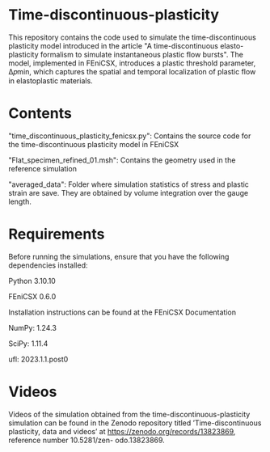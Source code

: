 # Time-discontinuous-plasticity

This repository contains the code used to simulate the time-discontinuous plasticity model introduced in the article "A time-discontinuous elasto-plasticity formalism to simulate instantaneous plastic flow bursts". The model, implemented in FEniCSX, introduces a plastic threshold parameter, Δ𝑝min, which captures the spatial and temporal localization of plastic flow in elastoplastic materials.

# Contents

"time_discontinuous_plasticity_fenicsx.py": Contains the source code for the time-discontinuous plasticity model in FEniCSX

"Flat_specimen_refined_01.msh": Contains the geometry used in the reference simulation

"averaged_data": Folder where simulation statistics of stress and plastic strain are save. They are obtained by volume integration over the gauge length.

# Requirements
Before running the simulations, ensure that you have the following dependencies installed:

Python 3.10.10

FEniCSX 0.6.0

Installation instructions can be found at the FEniCSX Documentation

NumPy: 1.24.3

SciPy: 1.11.4

ufl: 2023.1.1.post0


# Videos

Videos of the simulation obtained from the time-discontinuous-plasticity simulation can be found in the Zenodo repository titled ’Time-discontinuous plasticity, data and videos’ at https://zenodo.org/records/13823869, reference number 10.5281/zen-
odo.13823869.


